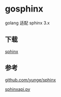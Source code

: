 # gosphinx

golang 适配 sphinx 3.x 

## 下载

[sphinx](http://sphinxsearch.com/downloads/current)


## 参考

[github.com/yunge/sphinx](https://github.com/yunge/sphinx)

[sphinxapi.py](doc\sphinxapi.py)